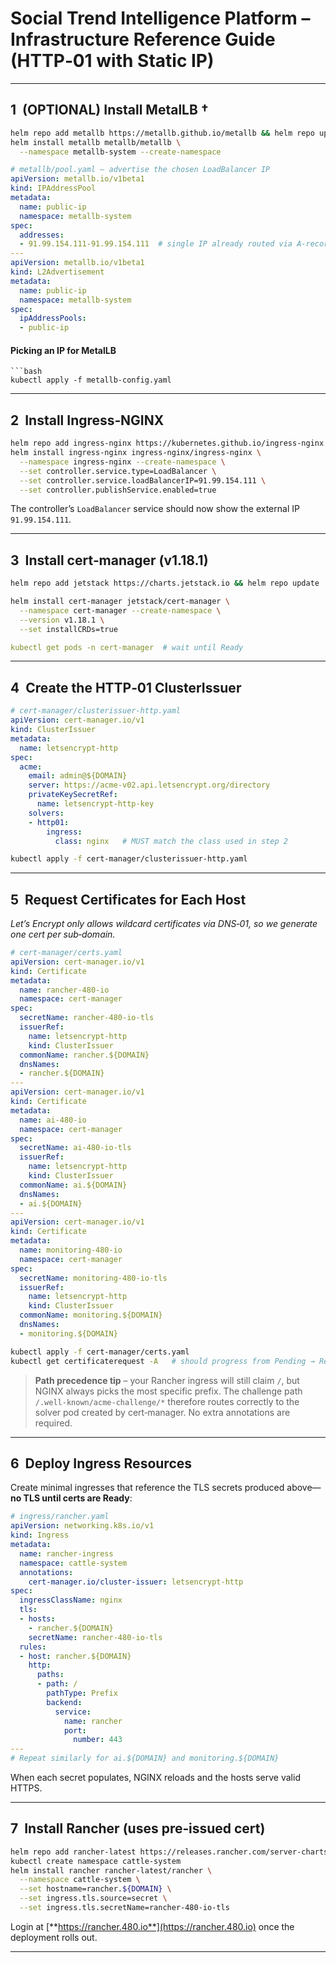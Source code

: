 # Social Trend Intelligence Platform – Infrastructure Reference Guide (HTTP‑01 with Static IP)

---

## 1  (OPTIONAL) Install MetalLB †


```bash
helm repo add metallb https://metallb.github.io/metallb && helm repo update
helm install metallb metallb/metallb \
  --namespace metallb-system --create-namespace
```

```yaml
# metallb/pool.yaml – advertise the chosen LoadBalancer IP
apiVersion: metallb.io/v1beta1
kind: IPAddressPool
metadata:
  name: public‑ip
  namespace: metallb-system
spec:
  addresses:
  - 91.99.154.111-91.99.154.111  # single IP already routed via A‑records
---
apiVersion: metallb.io/v1beta1
kind: L2Advertisement
metadata:
  name: public‑ip
  namespace: metallb-system
spec:
  ipAddressPools:
  - public‑ip
```

#### Picking an IP for MetalLB
````
```bash
kubectl apply -f metallb-config.yaml
````

---

## 2  Install Ingress‑NGINX

```bash
helm repo add ingress-nginx https://kubernetes.github.io/ingress-nginx && helm repo update
helm install ingress-nginx ingress-nginx/ingress-nginx \
  --namespace ingress-nginx --create-namespace \
  --set controller.service.type=LoadBalancer \
  --set controller.service.loadBalancerIP=91.99.154.111 \
  --set controller.publishService.enabled=true
```

The controller’s `LoadBalancer` service should now show the external IP `91.99.154.111`.

---

## 3  Install cert‑manager (v1.18.1)

```bash
helm repo add jetstack https://charts.jetstack.io && helm repo update
```
```bash
helm install cert-manager jetstack/cert-manager \
  --namespace cert-manager --create-namespace \
  --version v1.18.1 \
  --set installCRDs=true
```
```yaml 
kubectl get pods -n cert-manager  # wait until Ready
```

---

## 4  Create the HTTP‑01 ClusterIssuer

```yaml
# cert-manager/clusterissuer-http.yaml
apiVersion: cert-manager.io/v1
kind: ClusterIssuer
metadata:
  name: letsencrypt-http
spec:
  acme:
    email: admin@${DOMAIN}
    server: https://acme-v02.api.letsencrypt.org/directory
    privateKeySecretRef:
      name: letsencrypt-http-key
    solvers:
    - http01:
        ingress:
          class: nginx   # MUST match the class used in step 2
```

```bash
kubectl apply -f cert-manager/clusterissuer-http.yaml
```

---

## 5  Request Certificates for Each Host

*Let’s Encrypt only allows wildcard certificates via DNS‑01, so we generate one cert per sub‑domain.*

```yaml
# cert-manager/certs.yaml
apiVersion: cert-manager.io/v1
kind: Certificate
metadata:
  name: rancher-480-io
  namespace: cert-manager
spec:
  secretName: rancher-480-io-tls
  issuerRef:
    name: letsencrypt-http
    kind: ClusterIssuer
  commonName: rancher.${DOMAIN}
  dnsNames:
  - rancher.${DOMAIN}
---
apiVersion: cert-manager.io/v1
kind: Certificate
metadata:
  name: ai-480-io
  namespace: cert-manager
spec:
  secretName: ai-480-io-tls
  issuerRef:
    name: letsencrypt-http
    kind: ClusterIssuer
  commonName: ai.${DOMAIN}
  dnsNames:
  - ai.${DOMAIN}
---
apiVersion: cert-manager.io/v1
kind: Certificate
metadata:
  name: monitoring-480-io
  namespace: cert-manager
spec:
  secretName: monitoring-480-io-tls
  issuerRef:
    name: letsencrypt-http
    kind: ClusterIssuer
  commonName: monitoring.${DOMAIN}
  dnsNames:
  - monitoring.${DOMAIN}
```

```bash
kubectl apply -f cert-manager/certs.yaml
kubectl get certificaterequest -A   # should progress from Pending → Ready in ~1 min
```

> **Path precedence tip** – your Rancher ingress will still claim `/`, but NGINX always picks the most specific prefix. The challenge path `/.well-known/acme-challenge/*` therefore routes correctly to the solver pod created by cert‑manager. No extra annotations are required.

---

## 6  Deploy Ingress Resources

Create minimal ingresses that reference the TLS secrets produced above—**no TLS until certs are Ready**:

```yaml
# ingress/rancher.yaml
apiVersion: networking.k8s.io/v1
kind: Ingress
metadata:
  name: rancher-ingress
  namespace: cattle-system
  annotations:
    cert-manager.io/cluster-issuer: letsencrypt-http
spec:
  ingressClassName: nginx
  tls:
  - hosts:
    - rancher.${DOMAIN}
    secretName: rancher-480-io-tls
  rules:
  - host: rancher.${DOMAIN}
    http:
      paths:
      - path: /
        pathType: Prefix
        backend:
          service:
            name: rancher
            port:
              number: 443
---
# Repeat similarly for ai.${DOMAIN} and monitoring.${DOMAIN}
```

When each secret populates, NGINX reloads and the hosts serve valid HTTPS.

---

## 7  Install Rancher (uses pre‑issued cert)

```bash
helm repo add rancher-latest https://releases.rancher.com/server-charts/latest && helm repo update
kubectl create namespace cattle-system
helm install rancher rancher-latest/rancher \
  --namespace cattle-system \
  --set hostname=rancher.${DOMAIN} \
  --set ingress.tls.source=secret \
  --set ingress.tls.secretName=rancher-480-io-tls
```

Login at [**https://rancher.480.io**](https://rancher.480.io) once the deployment rolls out.


---


